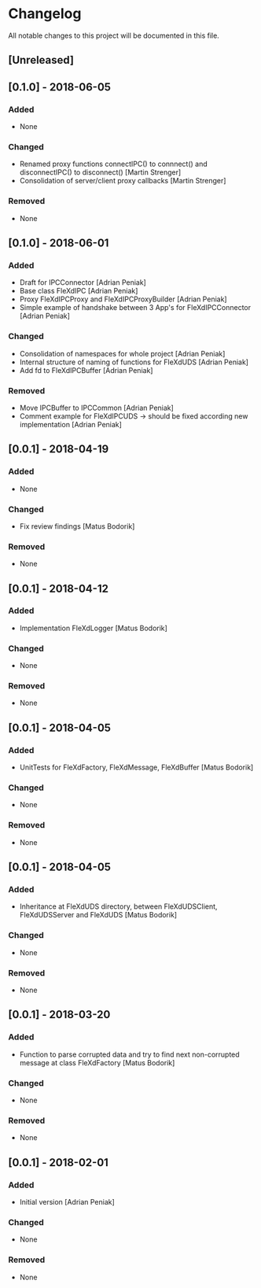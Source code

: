 # Changelog
All notable changes to this project will be documented in this file.

## [Unreleased]
## [0.1.0] - 2018-06-05
### Added
- None

### Changed
- Renamed proxy functions connectIPC() to connnect() and disconnectIPC() to disconnect() [Martin Strenger]
- Consolidation of server/client proxy callbacks [Martin Strenger]

### Removed
- None

## [0.1.0] - 2018-06-01
### Added
- Draft for IPCConnector [Adrian Peniak]
- Base class FleXdIPC [Adrian Peniak]
- Proxy FleXdIPCProxy and FleXdIPCProxyBuilder [Adrian Peniak]
- Simple example of handshake between 3 App's for FleXdIPCConnector [Adrian Peniak]

### Changed
- Consolidation of namespaces for whole project [Adrian Peniak]
- Internal structure of naming of functions for FleXdUDS [Adrian Peniak]
- Add fd to FleXdIPCBuffer [Adrian Peniak]

### Removed
- Move IPCBuffer to IPCCommon [Adrian Peniak]
- Comment example for FleXdIPCUDS -> should be fixed  according new implementation [Adrian Peniak]

## [0.0.1] - 2018-04-19
### Added
- None

### Changed
- Fix review findings [Matus Bodorik]

### Removed
- None

## [0.0.1] - 2018-04-12
### Added
- Implementation FleXdLogger [Matus Bodorik]

### Changed
- None

### Removed
- None

## [0.0.1] - 2018-04-05
### Added
- UnitTests for FleXdFactory, FleXdMessage, FleXdBuffer [Matus Bodorik]

### Changed
- None

### Removed
- None

## [0.0.1] - 2018-04-05
### Added
- Inheritance at FleXdUDS directory, between FleXdUDSClient, FleXdUDSServer and FleXdUDS [Matus Bodorik]

### Changed
- None

### Removed
- None

## [0.0.1] - 2018-03-20
### Added
- Function to parse corrupted data and try to find next non-corrupted message at class FleXdFactory [Matus Bodorik]

### Changed
- None

### Removed
- None

## [0.0.1] - 2018-02-01
### Added
- Initial version [Adrian Peniak]

### Changed
- None

### Removed
- None
